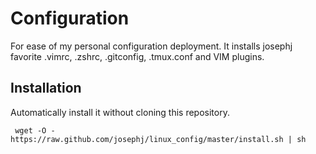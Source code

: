 Configuration
==========================
For ease of my personal configuration deployment.
It installs josephj favorite .vimrc, .zshrc, .gitconfig, .tmux.conf and VIM plugins.

Installation
------------
Automatically install it without cloning this repository.

     wget -O - https://raw.github.com/josephj/linux_config/master/install.sh | sh
